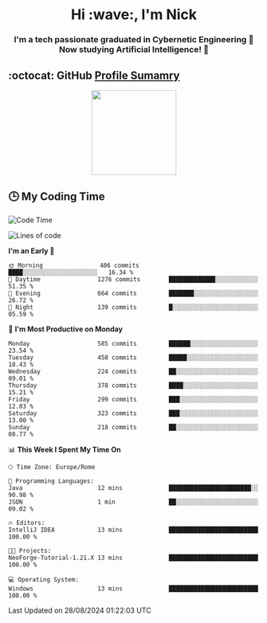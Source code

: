 <h1 align="center">Hi :wave:, I'm Nick</h1>

<h3 align="center">I'm a tech passionate graduated in Cybernetic Engineering 🤖<br>
Now studying Artificial Intelligence! 🧠</h3>


## :octocat: GitHub <a href="https://github.com/vn7n24fzkq/github-profile-summary-cards">Profile Sumamry</a>

<p align="center">
   <img style="height:170px;display:inline-block"  src="http://github-profile-summary-cards.vercel.app/api/cards/profile-details?username=CodeClimberNT&theme=github_dark" />
<!--    <img style="height:170px;display:inline-block"  src="http://github-profile-summary-cards.vercel.app/api/cards/repos-per-language?username=CodeClimberNT&theme=github_dark&exclude=" /> -->
</p>

 ## :clock3: My Coding Time 
 
<!--START_SECTION:waka-->
![Code Time](http://img.shields.io/badge/Code%20Time-365%20hrs%2041%20mins-blue)

![Lines of code](https://img.shields.io/badge/From%20Hello%20World%20I%27ve%20Written-2.8%20million%20lines%20of%20code-blue)

**I'm an Early 🐤** 

```text
🌞 Morning                406 commits         ████░░░░░░░░░░░░░░░░░░░░░   16.34 % 
🌆 Daytime                1276 commits        █████████████░░░░░░░░░░░░   51.35 % 
🌃 Evening                664 commits         ███████░░░░░░░░░░░░░░░░░░   26.72 % 
🌙 Night                  139 commits         █░░░░░░░░░░░░░░░░░░░░░░░░   05.59 % 
```
📅 **I'm Most Productive on Monday** 

```text
Monday                   585 commits         ██████░░░░░░░░░░░░░░░░░░░   23.54 % 
Tuesday                  458 commits         █████░░░░░░░░░░░░░░░░░░░░   18.43 % 
Wednesday                224 commits         ██░░░░░░░░░░░░░░░░░░░░░░░   09.01 % 
Thursday                 378 commits         ████░░░░░░░░░░░░░░░░░░░░░   15.21 % 
Friday                   299 commits         ███░░░░░░░░░░░░░░░░░░░░░░   12.03 % 
Saturday                 323 commits         ███░░░░░░░░░░░░░░░░░░░░░░   13.00 % 
Sunday                   218 commits         ██░░░░░░░░░░░░░░░░░░░░░░░   08.77 % 
```


📊 **This Week I Spent My Time On** 

```text
🕑︎ Time Zone: Europe/Rome

💬 Programming Languages: 
Java                     12 mins             ███████████████████████░░   90.98 % 
JSON                     1 min               ██░░░░░░░░░░░░░░░░░░░░░░░   09.02 % 

🔥 Editors: 
IntelliJ IDEA            13 mins             █████████████████████████   100.00 % 

🐱‍💻 Projects: 
NeoForge-Tutorial-1.21.X 13 mins             █████████████████████████   100.00 % 

💻 Operating System: 
Windows                  13 mins             █████████████████████████   100.00 % 
```


 Last Updated on 28/08/2024 01:22:03 UTC
<!--END_SECTION:waka-->


